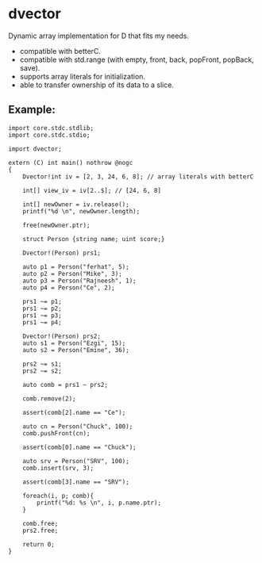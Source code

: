 # dvector
Dynamic array implementation for D that fits my needs.
 * compatible with betterC.
 * compatible with std.range (with empty, front, back, popFront, popBack, save).
 * supports array literals for initialization.
 * able to transfer ownership of its data to a slice.

## Example:
```
import core.stdc.stdlib;
import core.stdc.stdio;

import dvector;

extern (C) int main() nothrow @nogc
{
    Dvector!int iv = [2, 3, 24, 6, 8]; // array literals with betterC

    int[] view_iv = iv[2..$]; // [24, 6, 8]

    int[] newOwner = iv.release();
    printf("%d \n", newOwner.length);
    
    free(newOwner.ptr);

    struct Person {string name; uint score;}

    Dvector!(Person) prs1;
    
    auto p1 = Person("ferhat", 5);
    auto p2 = Person("Mike", 3);
    auto p3 = Person("Rajneesh", 1);
    auto p4 = Person("Ce", 2);
    
    prs1 ~= p1;
    prs1 ~= p2;
    prs1 ~= p3;
    prs1 ~= p4;

    Dvector!(Person) prs2;
    auto s1 = Person("Ezgi", 15);
    auto s2 = Person("Emine", 36);
    
    prs2 ~= s1;
    prs2 ~= s2;
    
    auto comb = prs1 ~ prs2;
    
    comb.remove(2);
    
    assert(comb[2].name == "Ce");
    
    auto cn = Person("Chuck", 100);
    comb.pushFront(cn);
    
    assert(comb[0].name == "Chuck");
    
    auto srv = Person("SRV", 100);
    comb.insert(srv, 3);
    
    assert(comb[3].name == "SRV");
    
    foreach(i, p; comb){
        printf("%d: %s \n", i, p.name.ptr);
    }
    
    comb.free;
    prs2.free;

    return 0;
}
```